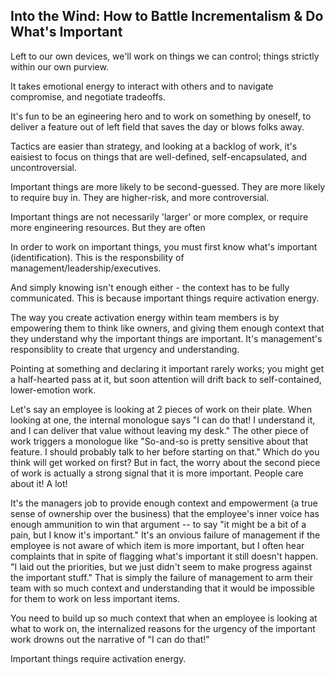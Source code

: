 Into the Wind: How to Battle Incrementalism & Do What's Important
--

Left to our own devices, we'll work on things we can control; things strictly within our own purview.

It takes emotional energy to interact with others and to navigate compromise, and negotiate tradeoffs.

It's fun to be an egineering hero and to work on something by oneself, to deliver a feature out of left field that saves the day or blows folks away.

Tactics are easier than strategy, and looking at a backlog of work, it's eaisiest to focus on things that are well-defined, self-encapsulated, and uncontroversial.

Important things are more likely to be second-guessed. They are more likely to require buy in. They are higher-risk, and more controversial.

Important things are not necessarily 'larger' or more complex, or require more engineering resources. But they are often

In order to work on important things, you must first know what's important (identification). This is the responsbility of management/leadership/executives.

And simply knowing isn't enough either - the context has to be fully communicated. This is because important things require activation energy.

The way you create activation energy within team members is by empowering them to think like owners, and giving them enough context that they understand why the important things are important. It's management's responsiblity to create that urgency and understanding.

Pointing at something and declaring it important rarely works; you might get a half-hearted pass at it, but soon attention will drift back to self-contained, lower-emotion work.

Let's say an employee is looking at 2 pieces of work on their plate. When looking at one, the internal monologue says "I can do that! I understand it, and I can deliver that value without leaving my desk." The other piece of work triggers a monologue like "So-and-so is pretty sensitive about that feature. I should probably talk to her before starting on that." Which do you think will get worked on first? But in fact, the worry about the second piece of work is actually a strong signal that it is more important. People care about it! A lot!

It's the managers job to provide enough context and empowerment (a true sense of ownership over the business) that the employee's inner voice has enough ammunition to win that argument -- to say "it might be a bit of a pain, but I know it's important." It's an onvious failure of management if the employee is not aware of which item is more important, but I often hear complaints that in spite of flagging what's important it still doesn't happen. "I laid out the priorities, but we just didn't seem to make progress against the important stuff." That is simply the failure of management to arm their team with so much context and understanding that it would be impossible for them to work on less important items.

You need to build up so much context that when an employee is looking at what to work on, the internalized reasons for the urgency of the important work drowns out the narrative of "I can do that!"

Important things require activation energy.
